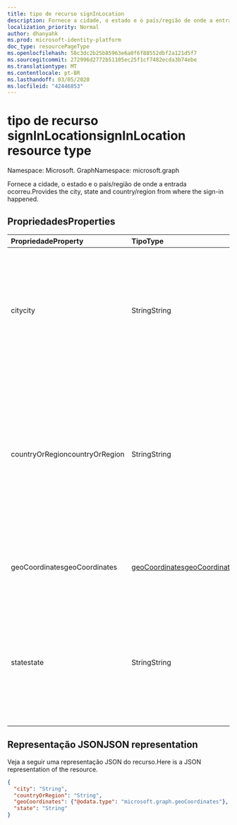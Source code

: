 ```yaml
---
title: tipo de recurso signInLocation
description: Fornece a cidade, o estado e o país/região de onde a entrada ocorreu.
localization_priority: Normal
author: dhanyahk
ms.prod: microsoft-identity-platform
doc_type: resourcePageType
ms.openlocfilehash: 58c3dc2b25b85963e6a0f6f88552dbf2a121d5f7
ms.sourcegitcommit: 272996d2772b51105ec25f1cf7482ecda3b74ebe
ms.translationtype: MT
ms.contentlocale: pt-BR
ms.lasthandoff: 03/05/2020
ms.locfileid: "42446853"
---
```

# <a name="signinlocation-resource-type"></a><span data-ttu-id="3a6fd-103">tipo de recurso signInLocation</span><span class="sxs-lookup"><span data-stu-id="3a6fd-103">signInLocation resource type</span></span>

<span data-ttu-id="3a6fd-104">Namespace: Microsoft. Graph</span><span class="sxs-lookup"><span data-stu-id="3a6fd-104">Namespace: microsoft.graph</span></span>

<span data-ttu-id="3a6fd-105">Fornece a cidade, o estado e o país/região de onde a entrada ocorreu.</span><span class="sxs-lookup"><span data-stu-id="3a6fd-105">Provides the city, state and country/region from where the sign-in happened.</span></span>

## <a name="properties"></a><span data-ttu-id="3a6fd-106">Propriedades</span><span class="sxs-lookup"><span data-stu-id="3a6fd-106">Properties</span></span>

| <span data-ttu-id="3a6fd-107">Propriedade</span><span class="sxs-lookup"><span data-stu-id="3a6fd-107">Property</span></span>     | <span data-ttu-id="3a6fd-108">Tipo</span><span class="sxs-lookup"><span data-stu-id="3a6fd-108">Type</span></span>   |<span data-ttu-id="3a6fd-109">Descrição</span><span class="sxs-lookup"><span data-stu-id="3a6fd-109">Description</span></span>|
|:---------------|:--------|:----------|
|<span data-ttu-id="3a6fd-110">city</span><span class="sxs-lookup"><span data-stu-id="3a6fd-110">city</span></span>|<span data-ttu-id="3a6fd-111">String</span><span class="sxs-lookup"><span data-stu-id="3a6fd-111">String</span></span>|<span data-ttu-id="3a6fd-112">Fornece a cidade onde a entrada se originou.</span><span class="sxs-lookup"><span data-stu-id="3a6fd-112">Provides the city where the sign-in originated.</span></span> <span data-ttu-id="3a6fd-113">Isso é calculado usando informações de latitude/longitude da atividade de entrada.</span><span class="sxs-lookup"><span data-stu-id="3a6fd-113">This is calculated using latitude/longitude information from the sign-in activity.</span></span>|
|<span data-ttu-id="3a6fd-114">countryOrRegion</span><span class="sxs-lookup"><span data-stu-id="3a6fd-114">countryOrRegion</span></span>|<span data-ttu-id="3a6fd-115">String</span><span class="sxs-lookup"><span data-stu-id="3a6fd-115">String</span></span>|<span data-ttu-id="3a6fd-116">Fornece as informações do código do país (código de 2 letras) em que a entrada se originou.</span><span class="sxs-lookup"><span data-stu-id="3a6fd-116">Provides the country code info (2 letter code) where the sign-in originated.</span></span>  <span data-ttu-id="3a6fd-117">Isso é calculado usando informações de latitude/longitude da atividade de entrada.</span><span class="sxs-lookup"><span data-stu-id="3a6fd-117">This is calculated using latitude/longitude information from the sign-in activity.</span></span>|
|<span data-ttu-id="3a6fd-118">geoCoordinates</span><span class="sxs-lookup"><span data-stu-id="3a6fd-118">geoCoordinates</span></span>|[<span data-ttu-id="3a6fd-119">geoCoordinates</span><span class="sxs-lookup"><span data-stu-id="3a6fd-119">geoCoordinates</span></span>](geocoordinates.md)|<span data-ttu-id="3a6fd-120">Fornece a latitude, longitude e altitude onde a entrada se originou.</span><span class="sxs-lookup"><span data-stu-id="3a6fd-120">Provides the latitude, longitude and altitude where the sign-in originated.</span></span>|
|<span data-ttu-id="3a6fd-121">state</span><span class="sxs-lookup"><span data-stu-id="3a6fd-121">state</span></span>|<span data-ttu-id="3a6fd-122">String</span><span class="sxs-lookup"><span data-stu-id="3a6fd-122">String</span></span>|<span data-ttu-id="3a6fd-123">Fornece o estado em que a entrada se originou.</span><span class="sxs-lookup"><span data-stu-id="3a6fd-123">Provides the State where the sign-in originated.</span></span> <span data-ttu-id="3a6fd-124">Isso é calculado usando informações de latitude/longitude da atividade de entrada.</span><span class="sxs-lookup"><span data-stu-id="3a6fd-124">This is calculated using latitude/longitude information from the sign-in activity.</span></span>|

## <a name="json-representation"></a><span data-ttu-id="3a6fd-125">Representação JSON</span><span class="sxs-lookup"><span data-stu-id="3a6fd-125">JSON representation</span></span>

<span data-ttu-id="3a6fd-126">Veja a seguir uma representação JSON do recurso.</span><span class="sxs-lookup"><span data-stu-id="3a6fd-126">Here is a JSON representation of the resource.</span></span>

<!-- {
  "blockType": "resource",
  "optionalProperties": [

  ],
  "@odata.type": "microsoft.graph.signInLocation"
}-->

```json
{
  "city": "String",
  "countryOrRegion": "String",
  "geoCoordinates": {"@odata.type": "microsoft.graph.geoCoordinates"},
  "state": "String"
}

```

<!-- uuid: 8fcb5dbc-d5aa-4681-8e31-b001d5168d79
2015-10-25 14:57:30 UTC -->
<!-- {
  "type": "#page.annotation",
  "description": "signInLocation resource",
  "keywords": "",
  "section": "documentation",
  "tocPath": ""
}-->

